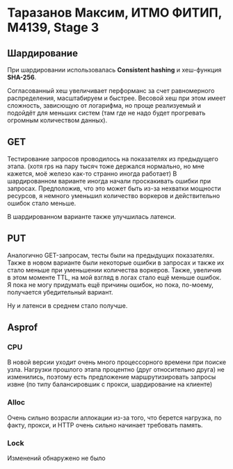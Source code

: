 # Таразанов Максим, ИТМО ФИТИП, М4139, Stage 3

## Шардирование
При шардировании использовалась 
**Consistent hashing** и хеш-функция **SHA-256**.

Согласованный хеш увеличивает перформанc
за счет равномерного распределения, масштабируем и быстрее.
Весовой хеш при этом имеет сложность, зависющую от логарифма,
но проще реализуемый и подойдёт для меньших систем
(там где не надо будет прогревать огромным количеством данных).

## GET
Тестирование запросов проводилось на показателях из предыдущего этапа.
(хотя rps на пару тысяч тоже держался нормально, но мне кажется,
моё железо как-то странно иногда работает)
В шардированном варианте иногда начали проскакивать ошибки
при запросах. Предположив, что это может быть из-за нехватки мощности ресурсов,
я немного уменьшил количество воркеров и действительно ошибок стало меньше.

В шардированном варианте также улучшилась латенси.

## PUT
Аналогично GET-запросам, тесты были на предыдущих показателях.
Также в новом варианте были некоторые ошибки в запросах и также
их стало меньше при уменьшении количества воркеров.
Также, увеличив в этом моменте TTL, на мой взгляд в логах стало
ещё меньше ошибок. Я пока не могу придумать ещё причины ошибок,
но пока, по-моему, получается убедительный вариант.

Ну и латенси в среднем стало получше.

## Asprof

### CPU
В новой версии уходит очень много процессорного времени при поиске узла.
Нагрузки прошлого этапа процентно (друг относительно друга) не изменились,
поэтому есть предложение маршрутизировать запросы извне
(по типу балансировшик с прокси, шардирование на клиенте)

### Alloc
Очень сильно возрасли аллокации из-за того, что берется нагрузка, по факту, прокси,
и HTTP очень сильно начинает требовать память.

### Lock
Изменений обнаружено не было
